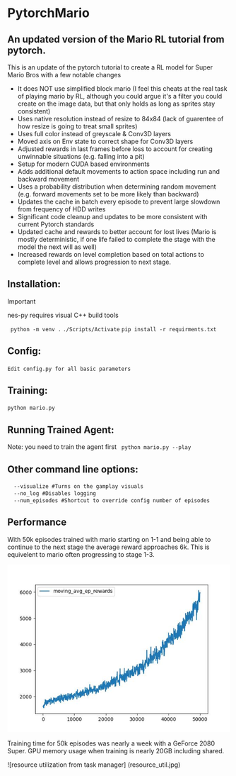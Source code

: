 # PytorchMario
## An updated version of the Mario RL tutorial from pytorch.

This is an update of the pytorch tutorial to create a RL model for Super Mario Bros with a few notable changes
* It does NOT use simplified block mario (I feel this cheats at the real task of playing mario by RL, although you could argue it's a filter you could create on the image data, but that only holds as long as sprites stay consistent)
* Uses native resolution instead of resize to 84x84 (lack of guarentee of how resize is going to treat small sprites)
* Uses full color instead of greyscale & Conv3D layers
* Moved axis on Env state to correct shape for Conv3D layers
* Adjusted rewards in last frames before loss to account for creating unwinnable situations (e.g. falling into a pit)
* Setup for modern CUDA based environments
* Adds additional default movements to action space including run and backward movement
* Uses a probability distribution when determining random movement (e.g. forward movements set to be more likely than backward)
* Updates the cache in batch every episode to prevent large slowdown from frequency of HDD writes
* Significant code cleanup and updates to be more consistent with current Pytorch standards
* Updated cache and rewards to better account for lost lives (Mario is mostly deterministic, if one life failed to complete the stage with the model the next will as well)
* Increased rewards on level completion based on total actions to complete level and allows progression to next stage.


## Installation:
> [!IMPORTANT]
> nes-py requires visual C++ build tools

` python -m venv .`
` ./Scripts/Activate `
` pip install -r requirments.txt `

## Config:
` Edit config.py for all basic parameters `

## Training:
` python mario.py `

## Running Trained Agent:
Note: you need to train the agent first
` python mario.py --play`

## Other command line options:
```
  --visualize #Turns on the gamplay visuals
  --no_log #Disables logging
  --num_episodes #Shortcut to override config number of episodes
```

## Performance
With 50k episodes trained with mario starting on 1-1 and being able to continue to the next stage the average reward approaches 6k.  This is equivelent to mario often progressing to stage 1-3.

![moving average of rewards over 50k episodes](reward_plot.jpg)

Training time for 50k episodes was nearly a week with a GeForce 2080 Super.  GPU memory usage when training is nearly 20GB including shared.

![resource utilization from task manager] (resource_util.jpg)
